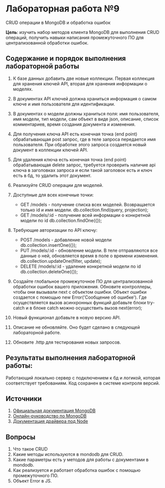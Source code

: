 # Лабораторная работа №9

CRUD операции в MongoDB и обработка ошибок

**Цель**: изучить набор методов клиента MongoDB для выполнения CRUD операций, получить навыки написания промежуточного ПО для централизованной обработки ошибок.

## Содержание и порядок выполнения лабораторной работы

1. К базе данных добавить две новые коллекции. Первая коллекция для хранения ключей API, вторая для хранения информации о моделях.
1. В документах API ключей должна храниться информация о самом ключе и имя пользователя для идентификации.
1. В документах о модели должны храниться поля: имя пользователя, имя модели, тип модели, сам объект в виде json, описание, список комментариев, время создания документа и изменения.
1. Для получения ключа API есть конечная точка (end point) обрабатывающая post запрос, где в теле запроса передается имя пользователя. При обработке этого запроса создается новый документ в коллекции ключей API.
1. Для удаления ключа есть конечная точка (end point) обрабатывающая delete запрос, требуется проверить наличие api ключа в заголовках запроса и если такой заголовок есть и ключ есть в бд, то удалить этот документ.
1. Реализуйте CRUD операции для моделей.
1. Доступные для всех конечные точки:
   - GET /models - получение списка всех моделей. Возвращается только id и имя модели. db.collection.find(query, projection);
   - GET /models/:id - получение всей информации о конкретной модели по id db.collection.findOne({});
1. Требующие авторизации по API ключу:

   - POST /models - добавление новой модели db.collection.insertOne({});
   - PUT /models/:id - обновление модели. В теле отправляются все данные о ней, обновляется время в поле о времени изменения. db.collection.updateOne(filter, update);
   - DELETE /models/:id - удаление конкретной модели по id db.collection.deleteOne({});

1. Создайте глобальное промежуточное ПО для централизованной обработки ошибок вашего приложения. Обновите контроллеры, чтобы они вызывали next с объектом ошибки. Объект ошибки создается с помощью new Error('Сообщение об ошибке'). Где осуществляется вызов асинхронных функций добавьте блоки try-catch и в блоке catch можно осуществить вызов next(error);
1. Новый функционал добавьте в новую версию API.
1. Описание не обновляйте. Оно будет сделано в следующей лабораторной работе.
1. Обновите .http для тестирования новых запросов.

## Результаты выполнения лабораторной работы:

Работающий локально сервер с подключением к бд и логикой, которая соответствует требованиям. Код сохранен в системе контроля версий.

## Источники

1. [Официальная документация MongoDB](https://www.mongodb.com/docs/manual/)
1. [Онлайн-руководство по MongoDB](https://metanit.com/nosql/mongodb/)
1. [Документация драйвера под Node](https://www.mongodb.com/docs/drivers/node/current/)

## Вопросы

1. Что такое CRUD
1. Какие методы используются в mondodb для CRUD.
1. Какие параметры есть у методов для работы с документами в mondodb.
1. Как реализуется и работает обработка ошибок с помощью промежуточного ПО.
1. Объект Error в JS.
